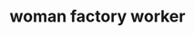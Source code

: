 ---
layout: smileys&emotion
title: woman factory worker
emoji: woman_factory_worker
permalink: 👩‍🏭.html
image: assets/img/3moji/woman_factory_worker.png
---